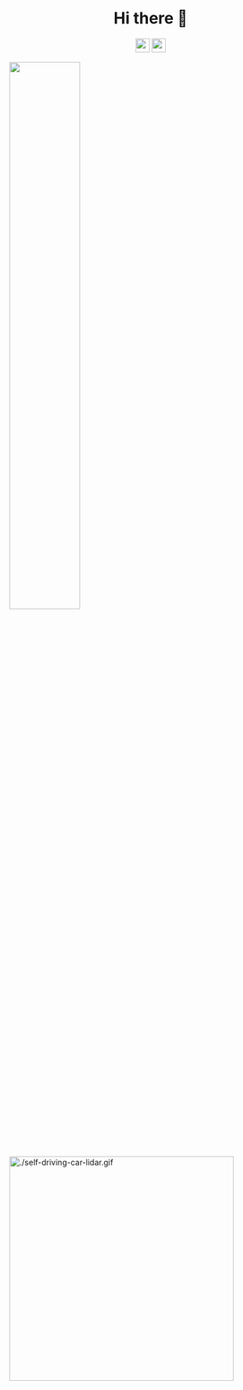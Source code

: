 


<div align="center">  <h1> Hi there 👋 </div>
<div align="center"> 
<p>
  <a href="https://www.twitter.com/slick_mind">
    <img src="https://img.shields.io/badge/twitter-%231DA1F2.svg?&style=for-the-badge&logo=twitter&logoColor=white" height=25></a> 
  <a href="https://www.linkedin.com/in/nitish-gupta/">
    <img src="https://img.shields.io/badge/linkedin-%230077B5.svg?&style=for-the-badge&logo=linkedin&logoColor=white" height=25></a> 
</p>
</div>
 

 <img align="center" width="50%" src="https://github-readme-stats.vercel.app/api?username=nitesh4146&theme=dark&show_icons=true"><img src="./self-driving-car-lidar.gif" alt="./self-driving-car-lidar.gif" width="400"/>

<!--
**nitesh4146/nitesh4146** is a ✨ _special_ ✨ repository because its `README.md` (this file) appears on your GitHub profile.

Here are some ideas to get you started:

- 🔭 I’m currently working on ...
- 🌱 I’m currently learning ...
- 👯 I’m looking to collaborate on ...
- 🤔 I’m looking for help with ...
- 💬 Ask me about ...
- 📫 How to reach me: ...
- 😄 Pronouns: He/Him
- ⚡ Fun fact: ...
-->
